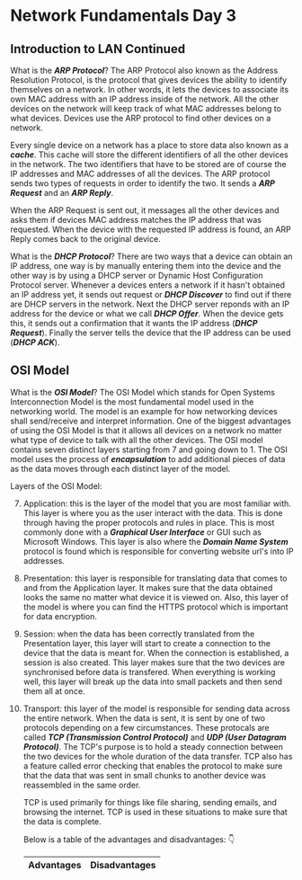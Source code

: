 # Network Fundamentals Day 3

## Introduction to LAN Continued 

What is the ***ARP Protocol***? The ARP Protocol also known as the Address Resolution Protocol, is the protocol that gives devices the ability to identify themselves on a network. In other words, it lets the devices to associate its own MAC address with an IP address inside of the network. All the other devices on the network will keep track of what MAC addresses belong to what devices. Devices use the ARP protocol to find other devices on a network. 

Every single device on a network has a place to store data also known as a ***cache***. This cache will store the different identifiers of all the other devices in the network. The two identifiers that have to be stored are of course the IP addresses and MAC addresses of all the devices. The ARP protocol sends two types of requests in order to identify the two. It sends a ***ARP Request*** and an ***ARP Reply***. 

When the ARP Request is sent out, it messages all the other devices and asks them if devices MAC address matches the IP address that was requested. When the device with the requested IP address is found, an ARP Reply comes back to the original device. 

What is the ***DHCP Protocol***? There are two ways that a device can obtain an IP address, one way is by manually entering them into the device and the other way is by using a DHCP server or Dynamic Host Configuration Protocol server. Whenever a devices enters a network if it hasn't obtained an IP address yet, it sends out request or ***DHCP Discover*** to find out if there are DHCP servers in the network. Next the DHCP server reponds with an IP address for the device or what we call ***DHCP Offer***. When the device gets this, it sends out a confirmation that it wants the IP address (***DHCP Request***). Finally the server tells the device that the IP address can be used (***DHCP ACK***).

## OSI Model

What is the ***OSI Model***? The OSI Model which stands for Open Systems Interconnection Model is the most fundamental model used in the networking world. The model is an example for how networking devices shall send/receive and interpret information. One of the biggest advantages of using the OSI Model is that it allows all devices on a network no matter what type of device to talk with all the other devices. The OSI model contains seven distinct layers starting from 7 and going down to 1. The OSI model uses the process of ***encapsulation*** to add additional pieces of data as the data moves through each distinct layer of the model. 

Layers of the OSI Model:

7. Application: this is the layer of the model that you are most familiar with. This layer is where you as the user interact with the data. This is done through having the proper protocols and rules in place. This is most commonly done with a ***Graphical User Interface*** or GUI such as Microsoft Windows. This layer is also where the ***Domain Name System*** protocol is found which is responsible for converting website url's into IP addresses. 

6. Presentation: this layer is responsible for translating data that comes to and from the Application layer. It makes sure that the data obtained looks the same no matter what device it is viewed on. Also, this layer of the model is where you can find the HTTPS protocol which is important for data encryption.

5. Session: when the data has been correctly translated from the Presentation layer, this layer will start to create a connection to the device that the data is meant for. When the connection is established, a session is also created. This layer makes sure that the two devices are synchronised before data is transfered. When everything is working well, this layer will break up the data into small packets and then send them all at once. 

4. Transport: this layer of the model is responsible for sending data across the entire network. When the data is sent, it is sent by one of two protocols depending on a few circumstances. These protocals are called ***TCP (Transmission Control Protocol)*** and ***UDP (User Datagram Protocol)***. The TCP's purpose is to hold a steady connection between the two devices for the whole duration of the data transfer. TCP also has a feature called error checking that enables the protocol to make sure that the data that was sent in small chunks to another device was reassembled in the same order. 

    TCP is used primarily for things like file sharing, sending emails, and browsing the internet. TCP is used in these situations to make sure that the data is complete. 

    Below is a table of the advantages and disadvantages: :point_down:

    | Advantages  | Disadvantages |
    | ----------- | ------------- |
